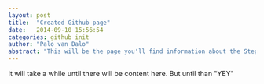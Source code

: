 ```yaml
---
layout: post
title:  "Created Github page"
date:   2014-09-10 15:56:54
categories: github init
author: "Palo van Dalo"
abstract: "This will be the page you'll find information about the Steppor"
---
```


It will take a while until there will be content here. But until than "YEY" 

